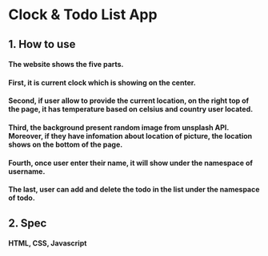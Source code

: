 # Clock & Todo List App
## 1. How to use
#### The website shows the five parts.
#### First, it is current clock which is showing on the center.
#### Second, if user allow to provide the current location, on the right top of the page, it has temperature based on celsius and country user located.
#### Third, the background present random image from unsplash API. Moreover, if they have infomation about location of picture, the location shows on the bottom of the page.
#### Fourth, once user enter their name, it will show under the namespace of username. 
#### The last, user can add and delete the todo in the list under the namespace of todo.
## 2. Spec
#### HTML, CSS, Javascript
